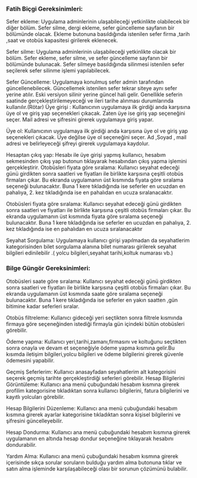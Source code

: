 ### Fatih Biçgi Gereksinimleri:

Sefer ekleme: Uygulama adminlerinin ulaşabileceği yetkinlikte olabilecek bir diğer bölüm. Sefer silme, dergi ekleme, sefer güncelleme sayfanın bir bölümünde olacak. Ekleme butonuna basıldığında istenilen sefer firma ,tarih ,saat ve otobüs kapasitesi girilerek eklenecek.

Sefer silme: Uygulama adminlerinin ulaşabileceği yetkinlikte olacak bir bölüm. Sefer ekleme, sefer silme, ve sefer güncelleme sayfanın bir bölümünde bulunacak. Sefer silmeye basıldığında silinmesi istenilen sefer seçilerek sefer silinme işlemi yapılabilecek.

Sefer Güncelleme: Uygulamaya konulmuş sefer admin tarafından güncellenebilecek. Güncellemek istenilen sefer tekrar siteye aynı sefer yerine atılır. Eski versiyon silinir yerine güncel hali gelir. Genellikle seferin saatinde gerçekleştirilemeyeceği ve ileri tarihe alınması durumlarında kullanılır.(Rötar)
Üye girişi : Kullanıcının uygulamaya ilk girdiği anda karşısına üye ol ve giriş yap seçenekleri çıkacak. Zaten üye ise giriş yap seçeneğini seçer. Mail adresi ve şifresini girerek uygulamaya giriş yapar.

Üye ol: Kullanıcının uygulamaya ilk girdiği anda karşısına üye ol ve giriş yap seçenekleri çıkacak. Üye değilse üye ol seçeneğini seçer. Ad ,Soyad , mail adresi ve belirleyeceği şifreyi girerek uygulamaya kaydolur.

Hesaptan çıkış yap: Hesabı ile üye girişi yapmış kullanıcı, hesabım sekmesinden çıkış yap butonun tıklayarak hesabından çıkış yapma işlemini gerçekleştirir.
Otobüsleri fiyata göre sıralama: Kullanıcı seyahat edeceği günü girdikten sonra saatleri ve fiyatları ile birlikte karşısına çeşitli otobüs firmaları çıkar. Bu ekranda uygulamanın üst kısmında fiyata göre sıralama seçeneği bulunacaktır. Buna 1 kere tıkladığında ise seferler en ucuzdan en pahalıya, 2. kez tıkladığında ise en pahalıdan en ucuza sıralanacaktır.

Otobüsleri fiyata göre sıralama: Kullanıcı seyahat edeceği günü girdikten sonra saatleri ve fiyatları ile birlikte karşısına çeşitli otobüs firmaları çıkar. Bu ekranda uygulamanın üst kısmında fiyata göre sıralama seçeneği bulunacaktır. Buna 1 kere tıkladığında ise seferler en ucuzdan en pahalıya, 2. kez tıkladığında ise en pahalıdan en ucuza sıralanacaktır

Seyahat Sorgulama: Uygulamaya kullanıcı girişi yapılmadan da seyahatlerim kategorisinden bilet sorgulama alanına bilet numarası girilerek seyahat bilgileri edinilebilir .( yolcu bilgileri,seyahat tarihi,koltuk numarası vb.)


### Bilge Güngör Gereksinimleri:

Otobüsleri saate göre sıralama: Kullanıcı seyahat edeceği günü girdikten sonra saatleri ve fiyatları ile birlikte karşısına çeşitli otobüs firmaları çıkar. Bu ekranda uygulamanın üst kısmında saate göre sıralama seçeneği bulunacaktır. Buna 1 kere tıkladığında ise seferler en yakın saatten ,gün bitimine kadar seferleri sıralar.


Otobüs filtreleme: Kullanıcı gideceği yeri seçtikten sonra filtrele kısmında firmaya göre seçeneğinden istediği firmayla gün içindeki bütün otobüsleri görebilir.

Ödeme yapma: Kullanıcı yeri,tarihi,zamanı,firmasını ve koltuğunu seçtikten sonra onayla ve devam et seçeneğiyle ödeme yapma kısmına gelir.Bu kısımda iletişim bilgileri,yolcu bilgileri ve ödeme bilgilerini girerek güvenle ödemesini yapabilir.

Geçmiş Seferlerim: Kullanıcı anasayfadan seyahatlerim alt kategorisini seçerek geçmiş tarihte gerçekleştirdiği seferleri görebilir.
Hesap Bilgilerini Görüntüleme: Kullanıcı ana menü çubuğundaki hesabım kısmına girerek profilim kategorisine tıkladıktan sonra kullanıcı bilgilerini, fatura bilgilerini ve kayıtlı yolcuları görebilir.

Hesap Bilgilerini Düzenleme: Kullanıcı ana menü çubuğundaki hesabım kısmına girerek ayarlar kategorisine tıkladıktan sonra kişisel bilgilerini ve şifresini güncelleyebilir.

Hesap Dondurma: Kullanıcı ana menü çubuğundaki hesabım kısmına girerek uygulamanın en altında hesap dondur seçeneğine tıklayarak hesabını dondurabilir.

Yardım Alma: Kullanıcı ana menü çubuğundaki hesabım kısmına girerek içerisinde sıkça sorular soruların bulduğu yardım alma butonuna tıklar ve satın alma işleminde karşılaşabileceği olası bir sorunun çözümünü bulabilir.

